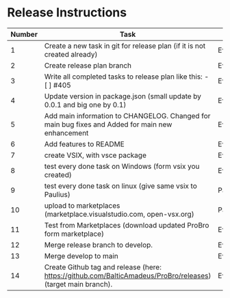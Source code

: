 # Release Instructions

| Number | Task                                                                                                         | Role     |
| ------ | ------------------------------------------------------------------------------------------------------------ | -------- |
| 1      | Create a new task in git for release plan (if it is not created already)                                     | Everyone |
| 2      | Create release plan branch                                                                                   | Everyone |
| 3      | Write all completed tasks to release plan like this: - [ ] #405                                              | Everyone |
| 4      | Update version in package.json (small update by 0.0.1 and big one by 0.1)                                    | Everyone |
| 5      | Add main information to CHANGELOG. Changed for main bug fixes and Added for main new enhancement             | Everyone |
| 6      | Add features to README                                                                                       | Everyone |
| 7      | create VSIX, with vsce package                                                                               | Everyone |
| 8      | test every done task on Windows (form vsix you created)                                                      | Everyone |
| 9      | test every done task on linux (give same vsix to Paulius)                                                    | Paulius  |
| 10     | upload to marketplaces (marketplace.visualstudio.com, open-vsx.org)                                          | Paulius  |
| 11     | Test from Marketplaces (download updated ProBro form marketplace)                                            | Everyone |
| 12     | Merge release branch to develop.                                                                             | Everyone |
| 13     | Merge develop to main                                                                                        | Everyone |
| 14     | Create Github tag and release (here: https://github.com/BalticAmadeus/ProBro/releases) (target main branch). | Everyone |
